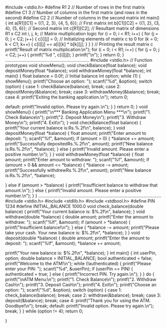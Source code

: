 #include <stdio.h>
#define R1 2 // Number of rows in the first matrix
#define C1 3 // Number of columns in the first matrix (and rows in the second)
#define C2 2 // Number of columns in the second matrix
int main() {
 int a[R1][C1] = {{1, 2, 3}, {4, 5, 6}}; // First matrix
 int b[C1][C2] = {{1, 2}, {3, 4}, {5, 6}}; // Second matrix
 int c[R1][C2]; // Resultant matrix of dimensions R1 x C2
 int i, j, k;
 // Matrix multiplication logic
 for (i = 0; i < R1; i++) {
 for (j = 0; j < C2; j++) {
 c[i][j] = 0; // Initializing elements of matrix c to 0
 for (k = 0; k < C1; k++) {
 c[i][j] += a[i][k] * b[k][j];
 }
 }
 }
 // Printing the result matrix c
 printf("Result of matrix multiplication:\n");
 for (i = 0; i < R1; i++) {
 for (j = 0; j < C2; j++) {
 printf("%d ", c[i][j]);
 }
 printf("\n");
 }
 return 0;
}
...................................................................
#include <stdio.h>
// Function prototypes
void showMenu();
void checkBalance(float balance);
void depositMoney(float *balance);
void withdrawMoney(float *balance);
int main() {
 float balance = 0.0f; // Initial balance
 int option;
 while (1) {
 showMenu();
 printf("Choose an option: ");
 scanf("%d", &option);
 switch (option) {
 case 1:
 checkBalance(balance);
 break;
 case 2:
 depositMoney(&balance);
 break;
 case 3:
 withdrawMoney(&balance);
 break;
 case 4:
 printf("Exiting the banking application.\n");
 return 0;

 default:
 printf("Invalid option. Please try again.\n");
 }
 }
 return 0;
}
void showMenu() {
 printf("\n*** Banking Application Menu ***\n");
 printf("1. Check Balance\n");
 printf("2. Deposit Money\n");
 printf("3. Withdraw Money\n");
 printf("4. Exit\n");
}
void checkBalance(float balance) {
 printf("Your current balance is:Rs.%.2f\n", balance);
}
void depositMoney(float *balance) {
 float amount;
 printf("Enter amount to deposit: ");
 scanf("%f", &amount);
 if (amount > 0) {
 *balance += amount;
 printf("Successfully depositedRs.%.2f\n", amount);
 printf("New balance is:Rs.%.2f\n", *balance);
 } else {
 printf("Invalid amount. Please enter a positive number.\n");
 }
}
void withdrawMoney(float *balance) {
 float amount;
 printf("Enter amount to withdraw: ");
 scanf("%f", &amount);
 if (amount > 0 && amount <= *balance) {
 *balance -= amount;
 printf("Successfully withdrewRs.%.2f\n", amount);
 printf("New balance is:Rs.%.2f\n", *balance);

 } else if (amount > *balance) {
 printf("Insufficient balance to withdraw that amount.\n");
 } else {
 printf("Invalid amount. Please enter a positive number.\n");
 }
}
..................................................................................................
#include <stdio.h>
#include <stdlib.h>
#include <stdbool.h>
#define PIN 1234
#define INITIAL_BALANCE 1000.0
void check_balance(double balance) {
 printf("Your current balance is: $%.2f\n", balance);
}
void withdraw(double *balance) {
 double amount;
 printf("Enter the amount to withdraw: ");
 scanf("%lf", &amount);
 if (amount > *balance) {
 printf("Insufficient balance!\n");
 } else {
 *balance -= amount;
 printf("Please take your cash. Your new balance is: $%.2f\n", *balance);
 }
}
void deposit(double *balance) {
 double amount;
 printf("Enter the amount to deposit: ");
 scanf("%lf", &amount);
 *balance += amount;

 printf("Your new balance is: $%.2f\n", *balance);
}
int main() {
 int userPin, option;
 double balance = INITIAL_BALANCE;
 bool authenticated = false;
 printf("Welcome to the ATM!\n");
 while (!authenticated) {
 printf("Please enter your PIN: ");
 scanf("%d", &userPin);
 if (userPin == PIN) {
 authenticated = true;
 } else {
 printf("Incorrect PIN. Try again.\n");
 }
 }
 do {
 printf("\nATM Menu:\n");
 printf("1. Check Balance\n");
 printf("2. Withdraw Cash\n");
 printf("3. Deposit Cash\n");
 printf("4. Exit\n");
 printf("Choose an option: ");
 scanf("%d", &option);
 switch (option) {
 case 1:
 check_balance(balance);
 break;
 case 2:
 withdraw(&balance);
 break;
 case 3:
 deposit(&balance);
 break;
 case 4:
 printf("Thank you for using the ATM. Goodbye!\n");
 break;
 default:
 printf("Invalid option. Please try again.\n");
 break;
 }
 } while (option != 4);
 return 0;

}
